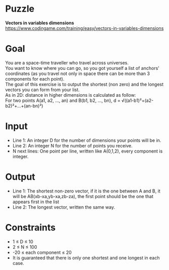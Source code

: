 # Puzzle
**Vectors in variables dimensions** https://www.codingame.com/training/easy/vectors-in-variables-dimensions

# Goal
You are a space-time traveller who travel across universes.  
You want to know where you can go, so you got yourself a list of anchors' coordinates (as you travel not only in space there can be more than 3 components for each point).   
The goal of this exercise is to output the shortest (non zero) and the longest vectors you can form from your list.  
As in 2D: distance in higher dimensions is calculated as follow:  
For two points A(a1, a2, ..., an) and B(b1, b2, ..., bn), d = √((a1-b1)²+(a2-b2)²+...+(an-bn)²)  

# Input
* Line 1: An integer D for the number of dimensions your points will be in.
* Line 2: An integer N for the number of points you receive.
* N next lines: One point per line, written like A(0,1,2), every component is integer.

# Output
* Line 1: The shortest non-zero vector, if it is the one between A and B, it will be AB(xb-xa,yb-xa,zb-za), the first point should be the one that appears first in the list
* Line 2: The longest vector, written the same way.

# Constraints
* 1 ≤ D ≤ 10
* 2 ≤ N ≤ 100
* -20 ≤ each component ≤ 20
* It is guaranteed that there is only one shortest and one longest in each case.
